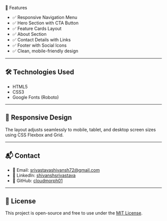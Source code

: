 🚀 Features

- ✅ Responsive Navigation Menu
- ✅ Hero Section with CTA Button
- ✅ Feature Cards Layout
- ✅ About Section
- ✅ Contact Details with Links
- ✅ Footer with Social Icons
- ✅ Clean, mobile-friendly design

---

## 🛠️ Technologies Used

- HTML5
- CSS3
- Google Fonts (Roboto)

---

## 📱 Responsive Design

The layout adjusts seamlessly to mobile, tablet, and desktop screen sizes using CSS Flexbox and Grid.

---

## 📬 Contact

- 📧 Email: [srivastavashivansh72@gmail.com](mailto:srivastavashivansh72@gmail.com)
- 💼 LinkedIn: [shivanshsrivastava](https://www.linkedin.com/in/shivanshsrivastava)
- 🐙 GitHub: [cloudmorph01](https://github.com/cloudmorph01)

---

## 📄 License

This project is open-source and free to use under the [MIT License](LICENSE).

